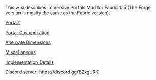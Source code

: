 
This wiki describes Immersive Portals Mod for Fabric 1.15 (The Forge version is mostly the same as the Fabric version).

[Portals](https://github.com/qouteall/ImmersivePortalsMod/wiki/Portals)

[Portal Customization](https://github.com/qouteall/ImmersivePortalsMod/wiki/Portal-Customization)

[Alternate Dimensions](https://github.com/qouteall/ImmersivePortalsMod/wiki/Alternate-Dimensions)

[Miscellaneous](https://github.com/qouteall/ImmersivePortalsMod/wiki/Miscellaneous)

[Implementation Details](https://github.com/qouteall/ImmersivePortalsMod/wiki/Implementation-Details)

Discord server: https://discord.gg/BZxgURK